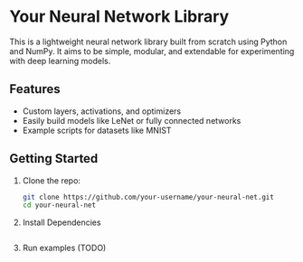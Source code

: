 # Your Neural Network Library

This is a lightweight neural network library built from scratch using Python and NumPy. It aims to be simple, modular, and extendable for experimenting with deep learning models.

## Features
- Custom layers, activations, and optimizers
- Easily build models like LeNet or fully connected networks
- Example scripts for datasets like MNIST

## Getting Started
1. Clone the repo:
   ```bash
   git clone https://github.com/your-username/your-neural-net.git
   cd your-neural-net
2. Install Dependencies
    ```pip install -r requirements.txt
3. Run examples (TODO)
